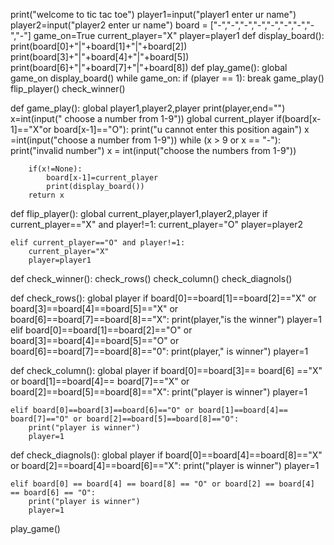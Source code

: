 print("welcome to tic tac toe")
player1=input("player1 enter ur name")
player2=input("player2 enter ur name")
board = ["-","-","-","-","-","-","-","-","-"]
game_on=True
current_player="X"
player=player1
def display_board():
    print(board[0]+"|"+board[1]+"|"+board[2])
    print(board[3]+"|"+board[4]+"|"+board[5])
    print(board[6]+"|"+board[7]+"|"+board[8])
def play_game():
    global game_on
    display_board()
    while game_on:
        if (player == 1):
            break
        game_play()
        flip_player()
        check_winner()








def game_play():
        global player1,player2,player
        print(player,end="")
        x=int(input("  choose a number from 1-9"))
        global current_player
        if(board[x-1]=="X"or board[x-1]=="O"):
            print("u cannot enter this position again")
            x =int(input("choose a number from 1-9"))
        while (x > 9 or x == "-"):
            print("invalid number")
            x = int(input("choose the numbers from 1-9"))

        if(x!=None):
            board[x-1]=current_player
            print(display_board())
        return x

def flip_player():
    global current_player,player1,player2,player
    if current_player=="X" and player!=1:
        current_player="O"
        player=player2


    elif current_player=="O" and player!=1:
        current_player="X"
        player=player1

def check_winner():
    check_rows()
    check_column()
    check_diagnols()







def check_rows():
    global player
    if board[0]==board[1]==board[2]=="X" or board[3]==board[4]==board[5]=="X" or board[6]==board[7]==board[8]=="X":
        print(player,"is the winner")
        player=1
    elif board[0]==board[1]==board[2]=="O" or board[3]==board[4]==board[5]=="O" or board[6]==board[7]==board[8]=="0":
        print(player," is winner")
        player=1





def check_column():
    global player
    if board[0]==board[3]== board[6] =="X" or board[1]==board[4]== board[7]=="X" or board[2]==board[5]==board[8]=="X":
        print("player is winner")
        player=1

    elif board[0]==board[3]==board[6]=="O" or board[1]==board[4]== board[7]=="O" or board[2]==board[5]==board[8]=="O":
        print("player is winner")
        player=1

def check_diagnols():
    global player
    if board[0]==board[4]==board[8]=="X" or board[2]==board[4]==board[6]=="X":
        print("player is winner")
        player=1

    elif board[0] == board[4] == board[8] == "O" or board[2] == board[4] == board[6] == "O":
        print("player is winner")
        player=1



play_game()
